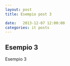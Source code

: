 ```yaml
---
layout: post
title: Esempio post 3

date:   2013-12-07 12:00:00
categories: it posts
---
```


## Esempio 3

Esempio 3
